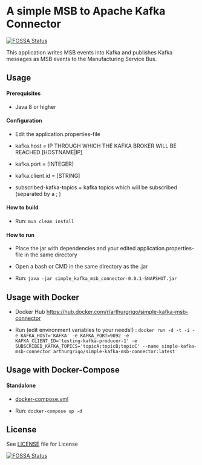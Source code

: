 # A simple MSB to Apache Kafka Connector 
[![FOSSA Status](https://app.fossa.com/api/projects/git%2Bgithub.com%2Fresearch-virtualfortknox%2Fsimple-kafka-msb-connector.svg?type=shield)](https://app.fossa.com/projects/git%2Bgithub.com%2Fresearch-virtualfortknox%2Fsimple-kafka-msb-connector?ref=badge_shield)

This application writes MSB events into Kafka and publishes Kafka messages as MSB events to the Manufacturing Service Bus.

## Usage

#### Prerequisites
* Java 8 or higher

#### Configuration

* Edit the application.properties-file

* kafka.host = IP THROUGH WHICH THE KAFKA BROKER WILL BE REACHED [HOSTNAME|IP]
* kafka.port = [INTEGER]
* kafka.client.id = [STRING]
* subscribed-kafka-topics = kafka topics which will be subscribed (separated by a ; )

#### How to build

* Run: `mvn clean install`


#### How to run

* Place the jar with dependencies and your edited application.properties-file in the same directory

* Open a bash or CMD in the same directory as the .jar

* Run: `java -jar simple_kafka_msb_connector-0.0.1-SNAPSHOT.jar`


## Usage with Docker

* Docker Hub https://hub.docker.com/r/arthurgrigo/simple-kafka-msb-connector

* Run (edit environment variables to your needs!) : `docker run -d -t -i -e KAFKA_HOST='KAFKA' -e KAFKA_PORT=9092 -e KAFKA_CLIENT_ID='testing-kafka-producer-1' -e SUBSCRIBED_KAFKA_TOPICS='topicA;topicB;topicC' --name simple-kafka-msb-connector arthurgrigo/simple-kafka-msb-connector:latest`


## Usage with Docker-Compose

#### Standalone

* [docker-compose.yml](docker-compose/standalone/docker-compose.yml)

* Run: `docker-compose up -d`


## License
See [LICENSE](LICENSE) file for License

[![FOSSA Status](https://app.fossa.com/api/projects/git%2Bgithub.com%2Fresearch-virtualfortknox%2Fsimple-kafka-msb-connector.svg?type=large)](https://app.fossa.com/projects/git%2Bgithub.com%2Fresearch-virtualfortknox%2Fsimple-kafka-msb-connector?ref=badge_large)